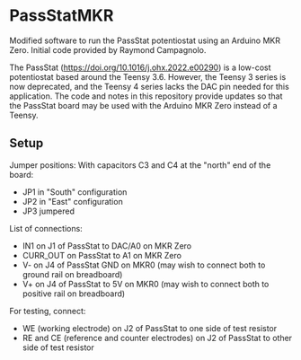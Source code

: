 # PassStatMKR
Modified software to run the PassStat potentiostat using an Arduino MKR Zero. Initial code provided by Raymond Campagnolo.

The PassStat (https://doi.org/10.1016/j.ohx.2022.e00290) is a low-cost potentiostat based around the Teensy 3.6. However, the Teensy 3 series is now deprecated, and the Teensy 4 series lacks the DAC pin needed for this application. The code and notes in this repository provide updates so that the PassStat board may be used with the Arduino MKR Zero instead of a Teensy.


## Setup
Jumper positions: With capacitors C3 and C4 at the "north" end of the board:
 - JP1 in "South" configuration
 - JP2 in "East" configuration
 - JP3 jumpered

List of connections:
- IN1 on J1 of PassStat to DAC/A0 on MKR Zero
- CURR_OUT on PassStat to A1 on MKR Zero
- V- on J4 of PassStat GND on MKR0 (may wish to connect both to ground rail on breadboard)
- V+ on J4 of PassStat to 5V on MKR0 (may wish to connect both to positive rail on breadboard)

For testing, connect:
- WE (working electrode) on J2 of PassStat to one side of test resistor
- RE and CE (reference and counter electrodes) on J2 of PassStat to other side of test resistor
